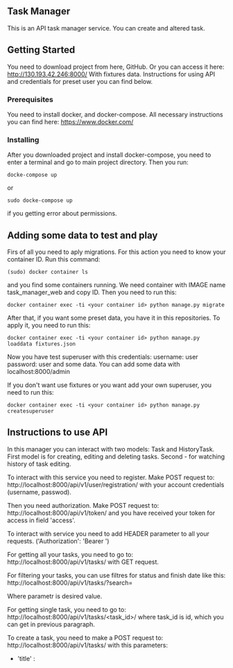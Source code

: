 ## Task Manager

This is an API task manager service. You can create and altered task.

## Getting Started

You need to download project from here, GitHub. 
Or you can access it here: http://130.193.42.246:8000/
With fixtures data. Instructions for using API and credentials for preset user you can find below.

### Prerequisites

You need to install docker, and docker-compose. All necessary instructions you can find here:
https://www.docker.com/

### Installing

After you downloaded project and install docker-compose, you need to enter a terminal and go 
to main project directory. Then you run:
```
docke-compose up
```
or
```
sudo docke-compose up
```
if you getting error about permissions.

## Adding some data to test and play

Firs of all you need to aply migrations. For this action you need to know your container ID.
Run this command:
```
(sudo) docker container ls
```
and you find some containers running. We need container with IMAGE name task_manager_web and copy ID.
Then you need to run this:
```
docker container exec -ti <your container id> python manage.py migrate
```
After that, if you want some preset data, you have it in this repositories. To apply it, you need to run this:
```
docker container exec -ti <your container id> python manage.py loaddata fixtures.json
```
Now you have test superuser with this credentials: 
  username: user 
  password: user
and some data.
You can add some data with localhost:8000/admin

If you don't want use fixtures or you want add your own superuser, you need to run this:
```
docker container exec -ti <your container id> python manage.py createsuperuser
```

## Instructions to use API

In this manager you can interact with two models: Task and HistoryTask. 
First model is for creating, editing and deleting tasks. Second - for watching history of task editing.

To interact with this service you need to register. 
Make POST request to: http://localhost:8000/api/v1/user/registration/ with your account credentials (username, passwod).

Then you need authorization. Make POST request to: http://localhost:8000/api/v1/token/ and you have received your token for access in field 'access'. 

To interact with service you need to add HEADER parameter to all your requests. ('Authorization': 'Bearer ')

For getting all your tasks, you need to go to: http://localhost:8000/api/v1/tasks/ with GET request.

For filtering your tasks, you can use filtres for status and finish date like this: http://localhost:8000/api/v1/tasks/?search=<paramets>
 
Where parametr is desired value.

For getting single task, you need to go to: http://localhost:8000/api/v1/tasks/<task_id>/ where task_id is id, which you can get in previous paragraph.

To create a task, you need to make a POST request to: http://localhost:8000/api/v1/tasks/ with this parameters: 
* 'title' : <title of your task> 
* 'description': <description of your task>
* 'status':<one of this: New, Planned, In work, Done. Default: New> 
* 'finish_date':<optional parameter for planned completion date>
  
To editing a task, you need to make a PATCH request to: http://localhost:8000/api/v1/tasks/<task_id>/ where task_id is id of task wich you wanna edit.
  
To deleting a task, you need to make a DELETE request to: http://localhost:8000/api/v1/tasks/<task_id>/ where task_id is id of task wich you wanna delete.

To access a history of a task, you need to know ID of this task, then you need to make GET request to: http://localhost:8000/api/v1/history/<task_id>/ 

To history you can only make GET request. You can't altered history.

Good luck and have fun with this services.


## Authors

* **Pavel Chuykin** - *Initial work* - (https://github.com/p1chkn)
* job offers: p7chkn@yandex.ru

## Acknowledgments

* Hat tip to anyone who's code was used
* Inspiration
* etc
